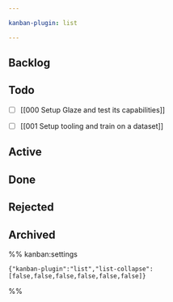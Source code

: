 ```yaml
---

kanban-plugin: list

---
```


## Backlog



## Todo

- [ ] [[000 Setup Glaze and test its capabilities]]
- [ ] [[001 Setup tooling and train on a dataset]]


## Active



## Done



## Rejected



## Archived





%% kanban:settings
```
{"kanban-plugin":"list","list-collapse":[false,false,false,false,false,false]}
```
%%